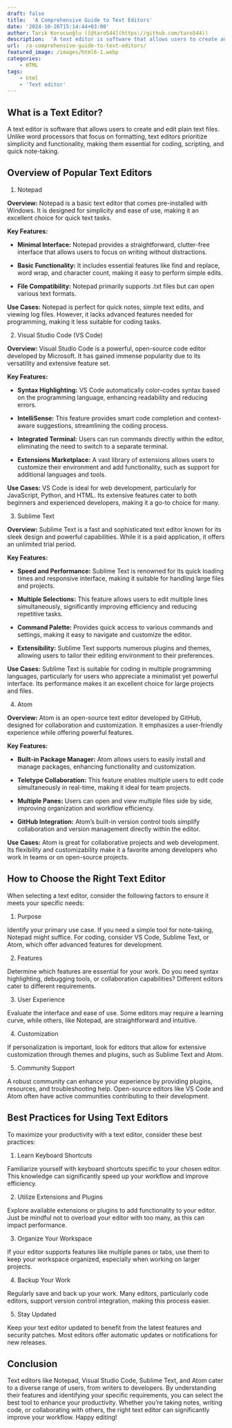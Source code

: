 ```yaml
---
draft: false
title:  'A Comprehensive Guide to Text Editors'
date: '2024-10-26T15:14:44+03:00'
author: Tarık Korucuoğlu ([@taro544](https://github.com/taro544))
description:  'A text editor is software that allows users to create and edit plain text files. Text editors prioritize simplicity and functionality' 
url:  /a-comprehensive-guide-to-text-editors/
featured_image: /images/html6-1.webp
categories:
    - HTML
tags:
    - html
    - 'Text editor'
---
```



## What is a Text Editor?

A text editor is software that allows users to create and edit plain text files. Unlike word processors that focus on formatting, text editors prioritize simplicity and functionality, making them essential for coding, scripting, and quick note-taking.

## Overview of Popular Text Editors

1. Notepad

**Overview:** Notepad is a basic text editor that comes pre-installed with Windows. It is designed for simplicity and ease of use, making it an excellent choice for quick text tasks.

**Key Features:**

* **Minimal Interface:** Notepad provides a straightforward, clutter-free interface that allows users to focus on writing without distractions.

* **Basic Functionality:** It includes essential features like find and replace, word wrap, and character count, making it easy to perform simple edits.

* **File Compatibility:** Notepad primarily supports .txt files but can open various text formats.

**Use Cases:** Notepad is perfect for quick notes, simple text edits, and viewing log files. However, it lacks advanced features needed for programming, making it less suitable for coding tasks.

2. Visual Studio Code (VS Code)

**Overview:** Visual Studio Code is a powerful, open-source code editor developed by Microsoft. It has gained immense popularity due to its versatility and extensive feature set.

**Key Features:**

* **Syntax Highlighting:** VS Code automatically color-codes syntax based on the programming language, enhancing readability and reducing errors.

* **IntelliSense:** This feature provides smart code completion and context-aware suggestions, streamlining the coding process.

* **Integrated Terminal:** Users can run commands directly within the editor, eliminating the need to switch to a separate terminal.

* **Extensions Marketplace:** A vast library of extensions allows users to customize their environment and add functionality, such as support for additional languages and tools.

**Use Cases:** VS Code is ideal for web development, particularly for JavaScript, Python, and HTML. Its extensive features cater to both beginners and experienced developers, making it a go-to choice for many.

3. Sublime Text

**Overview:** Sublime Text is a fast and sophisticated text editor known for its sleek design and powerful capabilities. While it is a paid application, it offers an unlimited trial period.

**Key Features:**

* **Speed and Performance:** Sublime Text is renowned for its quick loading times and responsive interface, making it suitable for handling large files and projects.

* **Multiple Selections:** This feature allows users to edit multiple lines simultaneously, significantly improving efficiency and reducing repetitive tasks.

* **Command Palette:** Provides quick access to various commands and settings, making it easy to navigate and customize the editor.

* **Extensibility:** Sublime Text supports numerous plugins and themes, allowing users to tailor their editing environment to their preferences.

**Use Cases:** Sublime Text is suitable for coding in multiple programming languages, particularly for users who appreciate a minimalist yet powerful interface. Its performance makes it an excellent choice for large projects and files.

4. Atom

**Overview:** Atom is an open-source text editor developed by GitHub, designed for collaboration and customization. It emphasizes a user-friendly experience while offering powerful features.

**Key Features:**

* **Built-in Package Manager:** Atom allows users to easily install and manage packages, enhancing functionality and customization.

* **Teletype Collaboration:** This feature enables multiple users to edit code simultaneously in real-time, making it ideal for team projects.

* **Multiple Panes:** Users can open and view multiple files side by side, improving organization and workflow efficiency.

* **GitHub Integration:** Atom’s built-in version control tools simplify collaboration and version management directly within the editor.

**Use Cases:** Atom is great for collaborative projects and web development. Its flexibility and customizability make it a favorite among developers who work in teams or on open-source projects.

## How to Choose the Right Text Editor

When selecting a text editor, consider the following factors to ensure it meets your specific needs:

1. Purpose

Identify your primary use case. If you need a simple tool for note-taking, Notepad might suffice. For coding, consider VS Code, Sublime Text, or Atom, which offer advanced features for development.

2. Features

Determine which features are essential for your work. Do you need syntax highlighting, debugging tools, or collaboration capabilities? Different editors cater to different requirements.

3. User Experience

Evaluate the interface and ease of use. Some editors may require a learning curve, while others, like Notepad, are straightforward and intuitive.

4. Customization

If personalization is important, look for editors that allow for extensive customization through themes and plugins, such as Sublime Text and Atom.

5. Community Support

A robust community can enhance your experience by providing plugins, resources, and troubleshooting help. Open-source editors like VS Code and Atom often have active communities contributing to their development.

## Best Practices for Using Text Editors

To maximize your productivity with a text editor, consider these best practices:

1. Learn Keyboard Shortcuts

Familiarize yourself with keyboard shortcuts specific to your chosen editor. This knowledge can significantly speed up your workflow and improve efficiency.

2. Utilize Extensions and Plugins

Explore available extensions or plugins to add functionality to your editor. Just be mindful not to overload your editor with too many, as this can impact performance.

3. Organize Your Workspace

If your editor supports features like multiple panes or tabs, use them to keep your workspace organized, especially when working on larger projects.

4. Backup Your Work

Regularly save and back up your work. Many editors, particularly code editors, support version control integration, making this process easier.

5. Stay Updated

Keep your text editor updated to benefit from the latest features and security patches. Most editors offer automatic updates or notifications for new releases.

## Conclusion

Text editors like Notepad, Visual Studio Code, Sublime Text, and Atom cater to a diverse range of users, from writers to developers. By understanding their features and identifying your specific requirements, you can select the best tool to enhance your productivity. Whether you’re taking notes, writing code, or collaborating with others, the right text editor can significantly improve your workflow. Happy editing!
